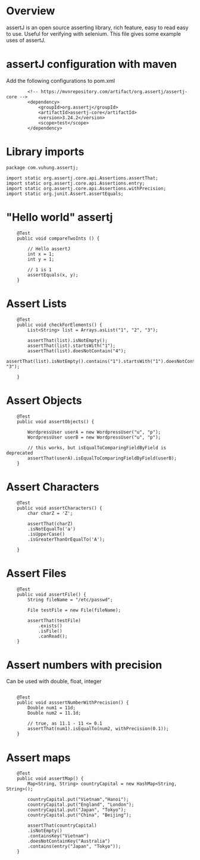 # Overview 
assertJ is an open source asserting library, rich feature, easy to read easy to use.
Useful for verifying with selenium. 
This file gives some example uses of assertJ. 

# assertJ configuration with maven 

Add the following configurations to pom.xml 

```
		<!-- https://mvnrepository.com/artifact/org.assertj/assertj-core -->
		<dependency>
		    <groupId>org.assertj</groupId>
		    <artifactId>assertj-core</artifactId>
		    <version>3.24.2</version>
		    <scope>test</scope>
		</dependency>
```

# Library imports 

```
package com.vuhung.assertj;

import static org.assertj.core.api.Assertions.assertThat;
import static org.assertj.core.api.Assertions.entry;
import static org.assertj.core.api.Assertions.withPrecision;
import static org.junit.Assert.assertEquals;
```

# "Hello world" assertj

```
	@Test 
	public void compareTwoInts () { 
		
		// Hello assertJ
		int x = 1;
		int y = 1; 
				
		// 1 is 1
		assertEquals(x, y);
	}
```

# Assert Lists 

```
	@Test 
	public void checkForElements() { 
		List<String> list = Arrays.asList("1", "2", "3");
		
		assertThat(list).isNotEmpty();
		assertThat(list).startsWith("1");
		assertThat(list).doesNotContain("4");
		assertThat(list).isNotEmpty().contains("1").startsWith("1").doesNotContainNull().containsSequence("2", "3");
		
	}
```

# Assert Objects 

```
	@Test 
	public void assertObjects() { 
		
		WordpressUser userA = new WordpressUser("u", "p");
		WordpressUser userB = new WordpressUser("u", "p");
		
		// this works, but isEqualToComparingFieldByField is deprecated
		assertThat(userA).isEqualToComparingFieldByField(userB);
	}
```

# Assert Characters 

```
	@Test 
	public void assertCharacters() { 
		char charZ = 'Z';

		assertThat(charZ)
		.isNotEqualTo('a')
		.isUpperCase()
		.isGreaterThanOrEqualTo('A');

	}
```

# Assert Files 

```
	@Test 
	public void assertFile() { 
		String fileName = "/etc/passwd";
		
		File testFile = new File(fileName);
		
		assertThat(testFile)
			.exists()
			.isFile()
			.canRead();
	}

```

# Assert numbers with precision

Can be used with double, float, integer 

```
	
	@Test 
	public void asssertNumberWithPrecision() { 
		Double num1 = 11d;
		Double num2 = 11.1d;
		
		// true, as 11.1 - 11 <= 0.1
		assertThat(num1).isEqualTo(num2, withPrecision(0.1));	
	}
``` 

# Assert maps 

```
	@Test 
	public void assertMap() { 
		Map<String, String> countryCapital = new HashMap<String, String>();
		
		countryCapital.put("Vietnam","Hanoi");
		countryCapital.put("England", "London");
		countryCapital.put("Japan", "Tokyo");
		countryCapital.put("China", "Beijing");
		
		assertThat(countryCapital)
		.isNotEmpty()
		.containsKey("Vietnam")
		.doesNotContainKey("Australia")
		.contains(entry("Japan", "Tokyo"));
	}
```


